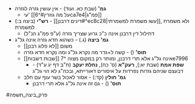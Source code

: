 * **גמ'** (שבת כא. ועוד) - אין עושין גזרה לגזרה
	* עי' [[על מה גוזרין#^6ca7e4|פמ"ג]]
* **רש"י** (ביצה ב:) - [[דינים דרבנן#^ec8c28|עשו משמרת למשמרתי]], ולא משמרת למשמרת
	* דחילול דין דרבנן אינה כ"כ גרוע שצריך גזרה (ע"פ פמ"ג הנ"ל)
* **גמ' ביצה** (ג.) - כשהוא חדא גזרה אינה גל"ג
	* משום [[לא פלוג רבנן]]
	* **תוס'** () - קשה ל+גדר מה נקרא גל"ג ומה נקרא חדא גזרה
	* [[שבות דשבות]] אינה גל"ג אלא תרי דרבנן, ומותר רק במקום מצוה ^7e7996
		* **שפת אמת** (שבת יא:), **רעק"א** (ס' כח), **נחלת יעקב** (ח"ב דף יג ע"ד) - דבעצם שניהם גזרות נפרדות על איסורים דאורייתא, ובכה"ג לא הוי גל"ג
	* **גמ' חולין** (קד:) - אסור לאכול בשר עוף עם חלב
		* **תוס'** () - גם זה אינה גל"ג אלא תרי דרבנן

#פרק_ביצה_תשפה 